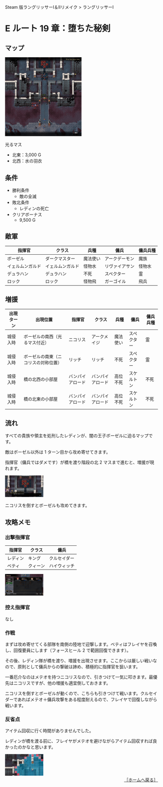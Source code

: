 Steam 版ラングリッサーⅠ＆Ⅱリメイク > ラングリッサーⅠ

# E ルート 19 章：堕ちた秘剣

## マップ

<div>
  <img src="../images/Chapter19E/Map19E.jpg" width="50%">
</div>

光るマス
- 北東：3,000 G
- 北西：水の羽衣

## 条件

- 勝利条件
    - 敵の全滅
- 敗北条件
    - レディンの死亡
- クリアボーナス
    - 9,500 G

## 敵軍

|指揮官|クラス|兵種|傭兵|傭兵兵種|
|---|---|---|---|---|
|ボーゼル|ダークマスター|魔法使い|アークデーモン|魔族|
|イェルムンガルド|イェルムンガルド|怪物水|リヴァイアサン|怪物水|
|デュラハン|デュラハン|不死|スペクター|霊|
|ロック|ロック|怪物飛|ガーゴイル|飛兵|

## 増援

|出現ターン|出現位置|指揮官|クラス|兵種|傭兵|傭兵兵種|
|---|---|---|---|---|---|---|
|城侵入時|ボーゼルの南西（光るマス付近）|ニコリス|アークメイジ|魔法使い|スペクター|霊|
|城侵入時|ボーゼルの南東（ニコリスの対称位置）|リッチ|リッチ|不死|スペクター|霊|
|城侵入時|橋の北西の小部屋|バンパイアロード|バンパイアロード|高位不死|スケルトン|不死|
|城侵入時|橋の北東の小部屋|バンパイアロード|バンパイアロード|高位不死|スケルトン|不死|

## 流れ

すべての貴族や領主を処刑したレディンが、闇の王子ボーゼルに迫るマップです。

敵はボーゼル以外は 1 ターン目から攻め寄せてきます。

指揮官（傭兵ではダメです）が橋を渡り階段の北 2 マスまで進むと、増援が現れます。
<div>
  <img src="../images/Chapter19E/Trap.jpg" width="25%">
</div>

ニコリスを倒すとボーゼルも攻めてきます。

## 攻略メモ

### 出撃指揮官

|指揮官|クラス|傭兵|
|---|---|---|
|レディン|キング|クルセイダー|
|ベティ|クィーン|ハイウィッチ|

<div>
  <img src="../images/Chapter19E/Organization.jpg" width="25%">
</div>

### 控え指揮官

なし

### 作戦

まずは攻め寄せてくる部隊を南側の陸地で迎撃します。ベティはフレイヤを召喚し、回復要員にします（フォースヒール 2 で範囲回復できます）。

その後、レディン隊が橋を渡り、増援を出現させます。ここからは厳しい戦いなので、原則として傭兵からの撃破は諦め、積極的に指揮官を狙います。

一番厄介なのはメテオを持つニコリスなので、引きつけて一気に叩きます。最優先はニコリスですが、他の増援も適宜倒しておきます。

ニコリスを倒すとボーゼルが動くので、こちらも引きつけて戦います。クルセイダーであればメテオ＋傭兵攻撃をある程度耐えるので、フレイヤで回復しながら戦います。

### 反省点

アイテム回収に行く時間がありませんでした。

レディンが橋を渡る前に、フレイヤがメテオを避けながらアイテム回収すれば良かったのかなと思います。
<div>
  <img src="../images/Chapter19E/Freyja.jpg" width="25%">
</div>

<div align="right">
  <a href="../README.md">［ホームへ戻る］</a>
</div>
